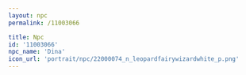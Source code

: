 ```yaml
---
layout: npc
permalink: /11003066

title: Npc
id: '11003066'
npc_name: 'Dina'
icon_url: 'portrait/npc/22000074_n_leopardfairywizardwhite_p.png'
---
```

